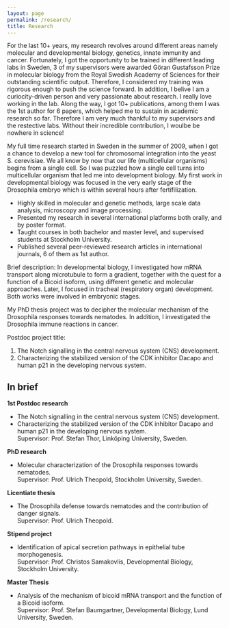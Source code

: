 ```yaml
---
layout: page
permalink: /research/
title: Research
---
```

For the last 10+ years, my research revolves around different areas namely molecular and developmental biology, genetics,
innate immunity and cancer. Fortunately, I got the opportunity to be trained in different leading labs in Sweden, 3 of my supervisors were awarded Göran Gustafsson Prize in molecular biology from the Royal Swedish Academy of Sciences for their outstanding scientific output. Therefore, I considered my training was rigorous enough to push the science forward. In addition, I belive I am a curiocity-driven person and very passionate about research. I really love working in the lab. Along the way, I got 10+ publications, among them I was the 1st author for 6 papers, which helped me to sustain in academic research so far. Therefore I am very much thankful to my supervisors and the restective labs. Without their incredible contribution, I woulbe be nowhere in science!

My full time research started in Sweden in the summer of 2009, when I got a chance to develop a new tool for chromosomal integration into the yeast S. cerevisiae. We all know by now that our life (multicellular organisms) begins from a single cell. So I was puzzled how a single cell turns into multicellular organism that led me into development biology. My first work in developmental biology was focused in the very early stage of the Drosophila embryo which is within several hours after fertifilization. 



- Highly skilled in molecular and genetic methods, large scale data analysis, microscopy and image
processing.
- Presented my research in several international platforms both orally, and by poster format.
- Taught courses in both bachelor and master level, and supervised students at Stockholm
University.
- Published several peer-reviewed research articles in international journals, 6 of them as 1st author.

Brief description:
In developmental biology, I investigated how mRNA transport along microtubule to form a gradient, together with the quest for a function of a Bicoid isoform, using different genetic and molecular approaches. Later, I focused in tracheal (respiratory organ) development. Both works were involved in embryonic stages.

My PhD thesis project was to decipher the molecular mechanism of the Drosophila responses towards nematodes. In addition, I investigated the Drosophila immune reactions in cancer.

Postdoc project title:
1. The Notch signalling in the central nervous system (CNS) development.
2. Characterizing the stabilized version of the CDK inhibitor Dacapo and human p21 in the developing nervous system.

<h2>In brief</h2>

<b> 1st Postdoc research</b><br> 
- The Notch signalling in the central nervous system (CNS) development.<br>
- Characterizing the stabilized version of the CDK inhibitor Dacapo and human p21 in the developing nervous system.
<br>Supervisor: Prof. Stefan Thor, Linköping University, Sweden.


<b>PhD research</b><br>
- Molecular characterization of the Drosophila responses towards nematodes.<br>Supervisor: Prof. Ulrich Theopold, Stockholm University, Sweden.<br> 

<b>Licentiate thesis</b><br>
- The Drosophila defense towards nematodes and the contribution of danger signals. 
<br>Supervisor: Prof. Ulrich Theopold.


<b>Stipend project</b><br> 
- Identification of apical secretion pathways in epithelial tube morphogenesis.
<br> Supervisor: Prof. Christos Samakovlis, Developmental Biology, Stockholm University. 

<b>Master Thesis</b><br> 
- Analysis of the mechanism of bicoid mRNA transport and the function of a Bicoid isoform. 
<br> Supervisor: Prof. Stefan Baumgartner, Developmental Biology, Lund University, Sweden.   

